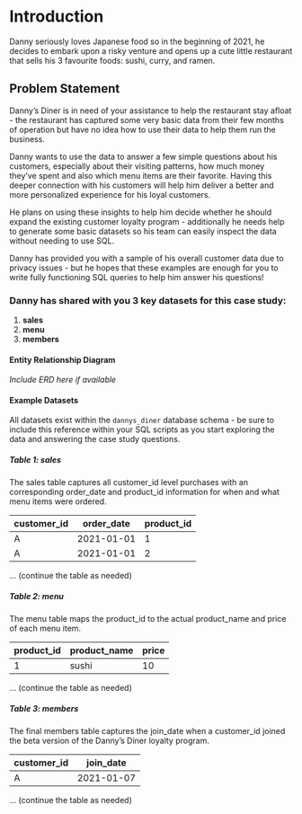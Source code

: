 # Introduction
Danny seriously loves Japanese food so in the beginning of 2021, he decides to embark upon a risky venture and opens up a cute little restaurant that sells his 3 favourite foods: sushi, curry, and ramen.

## Problem Statement
Danny’s Diner is in need of your assistance to help the restaurant stay afloat - the restaurant has captured some very basic data from their few months of operation but have no idea how to use their data to help them run the business.

Danny wants to use the data to answer a few simple questions about his customers, especially about their visiting patterns, how much money they’ve spent and also which menu items are their favorite. Having this deeper connection with his customers will help him deliver a better and more personalized experience for his loyal customers.

He plans on using these insights to help him decide whether he should expand the existing customer loyalty program - additionally he needs help to generate some basic datasets so his team can easily inspect the data without needing to use SQL.

Danny has provided you with a sample of his overall customer data due to privacy issues - but he hopes that these examples are enough for you to write fully functioning SQL queries to help him answer his questions!

### Danny has shared with you 3 key datasets for this case study:
1. **sales**
2. **menu**
3. **members**

#### Entity Relationship Diagram
*Include ERD here if available*

#### Example Datasets
All datasets exist within the `dannys_diner` database schema - be sure to include this reference within your SQL scripts as you start exploring the data and answering the case study questions.

##### Table 1: sales
The sales table captures all customer_id level purchases with an corresponding order_date and product_id information for when and what menu items were ordered.

| customer_id | order_date | product_id |
|-------------|------------|------------|
| A           | 2021-01-01 | 1          |
| A           | 2021-01-01 | 2          |
... (continue the table as needed)

##### Table 2: menu
The menu table maps the product_id to the actual product_name and price of each menu item.

| product_id | product_name | price |
|------------|--------------|-------|
| 1          | sushi        | 10    |
... (continue the table as needed)

##### Table 3: members
The final members table captures the join_date when a customer_id joined the beta version of the Danny’s Diner loyalty program.

| customer_id | join_date   |
|-------------|-------------|
| A           | 2021-01-07  |
... (continue the table as needed)
